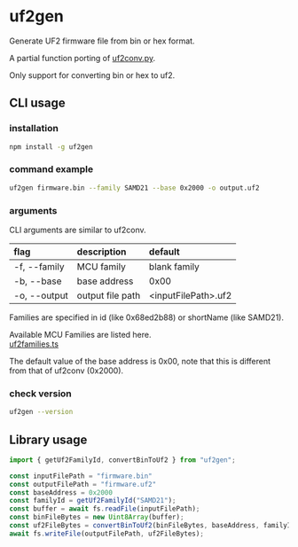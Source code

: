 # uf2gen

Generate UF2 firmware file from bin or hex format.

A partial function porting of [uf2conv.py](https://github.com/microsoft/uf2/blob/master/utils/uf2conv.py).

Only support for converting bin or hex to uf2.

## CLI usage

### installation

```sh
npm install -g uf2gen
```

### command example
```sh
uf2gen firmware.bin --family SAMD21 --base 0x2000 -o output.uf2
```

### arguments

CLI arguments are similar to uf2conv.

|flag|description|default
|:--|:--|:--|
|-f, --family | MCU family | blank family |
|-b, --base | base address | 0x00 |
|-o, --output | output file path | \<inputFilePath\>.uf2

Families are specified in id (like 0x68ed2b88) or shortName (like SAMD21). 

Available MCU Families are listed here.  
[uf2families.ts](https://github.com/yahiro07/uf2gen/blob/main/src/uf2families.ts)

The default value of the base address is 0x00, note that this is different from that of uf2conv (0x2000).

### check version
```sh
uf2gen --version
```

## Library usage

```ts
import { getUf2FamilyId, convertBinToUf2 } from "uf2gen";

const inputFilePath = "firmware.bin"
const outputFilePath = "firmware.uf2"
const baseAddress = 0x2000
const familyId = getUf2FamilyId("SAMD21");
const buffer = await fs.readFile(inputFilePath);
const binFileBytes = new Uint8Array(buffer);
const uf2FileBytes = convertBinToUf2(binFileBytes, baseAddress, familyId);
await fs.writeFile(outputFilePath, uf2FileBytes);

```

